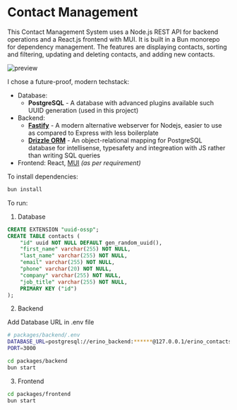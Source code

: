 # Contact Management

This Contact Management System uses a Node.js REST API for backend operations and a React.js frontend with MUI. It is built in a Bun monorepo for dependency management. The features are displaying contacts, sorting and filtering, updating and deleting contacts, and adding new contacts.

![preview](https://github.com/user-attachments/assets/32585479-1621-41e6-bbaa-01ca93de8a59)

I chose a future-proof, modern techstack:
- Database:
  - **PostgreSQL** - A database with advanced plugins available such UUID generation (used in this project)
- Backend:
  - [**Fastify**](https://fastify.dev/) - A modern alternative webserver for Nodejs, easier to use as compared to Express with less boilerplate
  - [**Drizzle ORM**](https://orm.drizzle.team/) - An object-relational mapping for PostgreSQL database for intellisense, typesafety and integreation with JS rather than writing SQL queries
- Frontend: React, [MUI](https://mui.com/) _(as per requirement)_

To install dependencies:

```bash
bun install
```

To run:

1. Database
```sql
CREATE EXTENSION "uuid-ossp";
CREATE TABLE contacts (
    "id" uuid NOT NULL DEFAULT gen_random_uuid(),
    "first_name" varchar(255) NOT NULL,
    "last_name" varchar(255) NOT NULL,
    "email" varchar(255) NOT NULL,
    "phone" varchar(20) NOT NULL,
    "company" varchar(255) NOT NULL,
    "job_title" varchar(255) NOT NULL,
    PRIMARY KEY ("id")
);
```

2. Backend

Add Database URL in .env file
```bash
# packages/backend/.env
DATABASE_URL=postgresql://erino_backend:******@127.0.0.1/erino_contacts
PORT=3000
```
```bash
cd packages/backend
bun start
```

3. Frontend
```bash
cd packages/frontend
bun start
```

